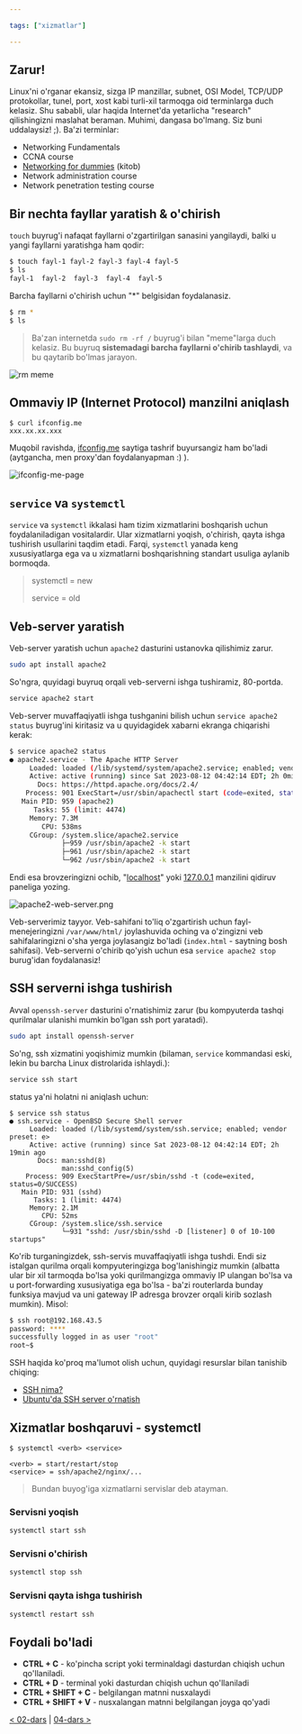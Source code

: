 ```yaml
---

tags: ["xizmatlar"]

---
```

## Zarur!

Linux'ni o'rganar ekansiz, sizga IP manzillar, subnet, OSI Model,  TCP/UDP protokollar, tunel, port, xost kabi turli-xil tarmoqga oid terminlarga duch kelasiz. Shu sababli, ular haqida Internet'da yetarlicha "research" qilishingizni maslahat beraman. Muhimi, dangasa bo'lmang. Siz buni uddalaysiz! ;). Ba'zi terminlar:

- Networking Fundamentals
- CCNA course
- [Networking for dummies](https://edu.anarcho-copy.org/TCP%20IP%20-%20Network/Networking%20For%20Dummies.pdf) (kitob)
- Network administration course
- Network penetration testing course

## Bir nechta fayllar yaratish & o'chirish

`touch` buyrug'i nafaqat fayllarni o'zgartirilgan sanasini yangilaydi, balki u yangi fayllarni yaratishga ham qodir:

```bash
$ touch fayl-1 fayl-2 fayl-3 fayl-4 fayl-5
$ ls
fayl-1  fayl-2  fayl-3  fayl-4  fayl-5
```

Barcha fayllarni o'chirish uchun "\*" belgisidan foydalanasiz.

```bash
$ rm *
$ ls
```

>Ba'zan internetda `sudo rm -rf /` buyrug'i bilan "meme"larga duch kelasiz. Bu buyruq **sistemadagi barcha fayllarni o'chirib tashlaydi**, va bu qaytarib bo'lmas jarayon.

![rm meme](./images/rm-meme.jpg)

## Ommaviy IP (Internet Protocol) manzilni aniqlash

```
$ curl ifconfig.me
xxx.xx.xx.xxx
```

Muqobil ravishda, [ifconfig.me](https://ifconfig.me) saytiga tashrif buyursangiz ham bo'ladi (aytgancha, men proxy'dan foydalanyapman :) ).

![ifconfig-me-page](./images/ifconfig-me-page.png)

## `service` va `systemctl`

`service` va `systemctl` ikkalasi ham tizim xizmatlarini boshqarish uchun foydalaniladigan vositalardir. Ular xizmatlarni yoqish, o'chirish, qayta ishga tushirish usullarini taqdim etadi. Farqi, `systemctl` yanada keng xususiyatlarga ega va u xizmatlarni boshqarishning standart usuliga aylanib bormoqda.

>systemctl = new
>
>service = old

## Veb-server yaratish

Veb-server yaratish uchun `apache2` dasturini ustanovka qilishimiz zarur.

```bash
sudo apt install apache2
```

So'ngra, quyidagi buyruq orqali veb-serverni ishga tushiramiz, 80-portda.

```bash
service apache2 start
```

Veb-server muvaffaqiyatli ishga tushganini bilish uchun `service apache2 status` buyrug'ini kiritasiz va u quyidagidek xabarni ekranga chiqarishi kerak:

```bash
$ service apache2 status
● apache2.service - The Apache HTTP Server
     Loaded: loaded (/lib/systemd/system/apache2.service; enabled; vendor prese>
     Active: active (running) since Sat 2023-08-12 04:42:14 EDT; 2h 0min ago
       Docs: https://httpd.apache.org/docs/2.4/
    Process: 901 ExecStart=/usr/sbin/apachectl start (code=exited, status=0/SUC>
   Main PID: 959 (apache2)
      Tasks: 55 (limit: 4474)
     Memory: 7.3M
        CPU: 538ms
     CGroup: /system.slice/apache2.service
             ├─959 /usr/sbin/apache2 -k start
             ├─961 /usr/sbin/apache2 -k start
             └─962 /usr/sbin/apache2 -k start
```

Endi esa brovzeringizni ochib, "[localhost](http://localhost)" yoki [127.0.0.1](http://127.0.0.1) manzilini qidiruv paneliga yozing.

![apache2-web-server.png](./images/apache2-web-server.png)

Veb-serverimiz tayyor. Veb-sahifani to'liq o'zgartirish uchun fayl-menejeringizni `/var/www/html/` joylashuvida oching va o'zingizni veb sahifalaringizni o'sha yerga joylasangiz bo'ladi (`index.html`  - saytning bosh sahifasi). Veb-serverni o'chirib qo'yish uchun esa `service apache2 stop` burug'idan foydalanasiz!

## SSH serverni ishga tushirish

Avval `openssh-server` dasturini o'rnatishimiz zarur (bu kompyuterda tashqi qurilmalar ulanishi mumkin bo'lgan ssh port yaratadi).

```bash
sudo apt install openssh-server
```

So'ng, ssh xizmatini yoqishimiz mumkin (bilaman, `service` kommandasi eski, lekin bu barcha Linux distrolarida ishlaydi.):

```bash
service ssh start
```

status ya'ni holatni ni aniqlash uchun:

```
$ service ssh status
● ssh.service - OpenBSD Secure Shell server
     Loaded: loaded (/lib/systemd/system/ssh.service; enabled; vendor preset: e>
     Active: active (running) since Sat 2023-08-12 04:42:14 EDT; 2h 19min ago
       Docs: man:sshd(8)
             man:sshd_config(5)
    Process: 909 ExecStartPre=/usr/sbin/sshd -t (code=exited, status=0/SUCCESS)
   Main PID: 931 (sshd)
      Tasks: 1 (limit: 4474)
     Memory: 2.1M
        CPU: 52ms
     CGroup: /system.slice/ssh.service
             └─931 "sshd: /usr/sbin/sshd -D [listener] 0 of 10-100 startups"
```

Ko'rib turganingizdek, ssh-servis muvaffaqiyatli ishga tushdi. Endi siz istalgan qurilma orqali kompyuteringizga bog'lanishingiz mumkin (albatta ular bir xil tarmoqda bo'lsa yoki qurilmangizga ommaviy IP ulangan bo'lsa va u port-forwarding xususiyatiga ega bo'lsa - ba'zi routerlarda bunday funksiya mavjud va uni gateway IP adresga brovzer orqali kirib sozlash mumkin). Misol:

```bash
$ ssh root@192.168.43.5
password: ****
successfully logged in as user "root"
root~$
```

SSH haqida ko'proq ma'lumot olish uchun, quyidagi resurslar bilan tanishib chiqing:

 - [SSH nima?](https://www.websiterating.com/uz/web-hosting/glossary/what-is-ssh/)
 - [Ubuntu'da SSH server o'rnatish](https://uz.termotools.com/8299-installing-ssh-server-in-ubuntu.html)

## Xizmatlar boshqaruvi - systemctl

```
$ systemctl <verb> <service>

<verb> = start/restart/stop
<service> = ssh/apache2/nginx/...
```

> Bundan buyog'iga xizmatlarni servislar deb atayman.

### Servisni yoqish

```bash
systemctl start ssh
```

### Servisni o'chirish

```bash
systemctl stop ssh
```

### Servisni qayta ishga tushirish

```bash
systemctl restart ssh
```

## Foydali bo'ladi

 - **CTRL + C**  - ko'pincha script yoki terminaldagi dasturdan chiqish uchun qo'llaniladi.
 - **CTRL + D** - terminal yoki dasturdan chiqish uchun qo'llaniladi
 - **CTRL + SHIFT + C** - belgilangan matnni nusxalaydi
 - **CTRL + SHIFT + V** - nusxalangan matnni belgilangan joyga qo'yadi

[< 02-dars](02-dars.md) | [04-dars >](04-dars.md)
